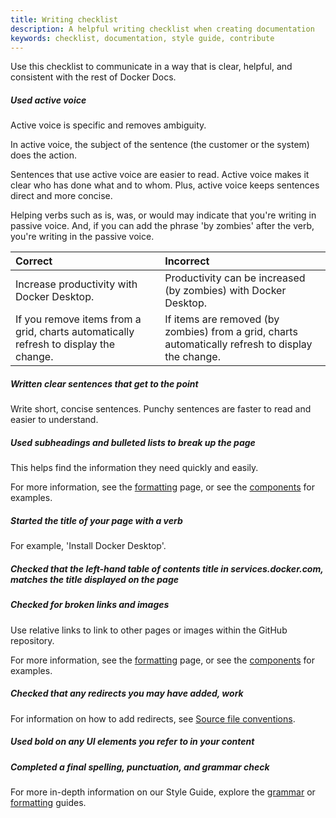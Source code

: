 ```yaml
---
title: Writing checklist
description: A helpful writing checklist when creating documentation
keywords: checklist, documentation, style guide, contribute
---
```


Use this checklist to communicate in a way that is clear, helpful, and consistent with the rest of Docker Docs.

##### Used active voice

Active voice is specific and removes ambiguity.

In active voice, the subject of the sentence (the customer or the system) does the action.

Sentences that use active voice are easier to read. Active voice makes it clear who has done what and to whom. Plus, active voice keeps sentences direct and more concise.

Helping verbs such as is, was, or would may indicate that you're writing in passive voice. And, if you can add the phrase 'by zombies' after the verb, you're writing in the passive voice.

|Correct| Incorrect|
|:--|:--|
|Increase productivity with Docker Desktop.| Productivity can be increased (by zombies) with Docker Desktop.|
|If you remove items from a grid, charts automatically refresh to display the change. | If items are removed (by zombies) from a grid, charts automatically refresh to display the change.|

##### Written clear sentences that get to the point

Write short, concise sentences. Punchy sentences are faster to read and easier to understand.

##### Used subheadings and bulleted lists to break up the page

This helps find the information they need quickly and easily.

For more information, see the [formatting](style/formatting.md#headings-and-subheadings) page, or see the [components](components/lists.md) for examples.

##### Started the title of your page with a verb

For example, 'Install Docker Desktop'.

##### Checked that the left-hand table of contents title in services.docker.com, matches the title displayed on the page

##### Checked for broken links and images

Use relative links to link to other pages or images within the GitHub repository.

For more information, see the [formatting](style/formatting.md#links) page, or see the [components](components/links.md) for examples.

##### Checked that any redirects you may have added, work

For information on how to add redirects, see [Source file conventions](file-conventions.md#front-matter).

##### Used bold on any UI elements you refer to in your content

##### Completed a final spelling, punctuation, and grammar check

For more in-depth information on our Style Guide, explore the [grammar](style/grammar.md) or [formatting](style/formatting.md) guides.
